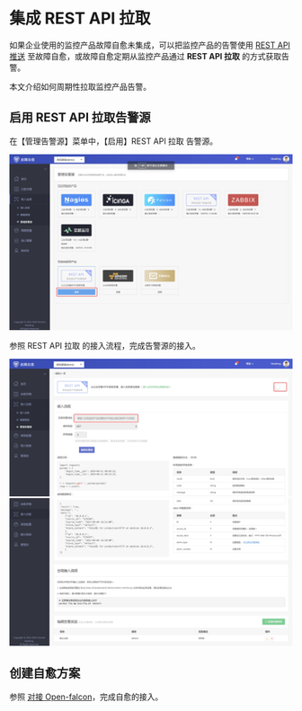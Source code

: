 # 集成 REST API 拉取

如果企业使用的监控产品故障自愈未集成，可以把监控产品的告警使用 [REST API 推送](REST_API_PUSH_Alarm_processing_automation.md) 至故障自愈，或故障自愈定期从监控产品通过 **REST API 拉取** 的方式获取告警。

本文介绍如何周期性拉取监控产品告警。

## 启用 REST API 拉取告警源

在【管理告警源】菜单中，【启用】REST API 拉取 告警源。

![-w1679](media/15681929342797.jpg)

参照 REST API 拉取 的接入流程，完成告警源的接入。

![-w1676](media/15681930099043.jpg)
![-w1676](media/15681930877100.jpg)


## 创建自愈方案

参照 [对接 Open-falcon](Integrated_Openfalcon.md#Add_FTA)，完成自愈的接入。
